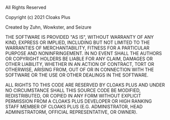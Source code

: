All Rights Reserved

Copyright (c) 2021 Cloaks Plus

Created by Zuhn, Wowkster, and Seizure

THE SOFTWARE IS PROVIDED "AS IS", WITHOUT WARRANTY OF ANY KIND, EXPRESS OR
IMPLIED, INCLUDING BUT NOT LIMITED TO THE WARRANTIES OF MERCHANTABILITY,
FITNESS FOR A PARTICULAR PURPOSE AND NONINFRINGEMENT. IN NO EVENT SHALL THE
AUTHORS OR COPYRIGHT HOLDERS BE LIABLE FOR ANY CLAIM, DAMAGES OR OTHER
LIABILITY, WHETHER IN AN ACTION OF CONTRACT, TORT OR OTHERWISE, ARISING FROM,
OUT OF OR IN CONNECTION WITH THE SOFTWARE OR THE USE OR OTHER DEALINGS IN
THE SOFTWARE.

ALL RIGHTS TO THIS CODE ARE RESERVED BY CLOAKS PLUS AND UNDER NO CIRCUMSTANCE
SHALL THIS SOURCE CODE BE MODIFIED, REDISTRIBUTED, OR COPIED IN ANY FORM
WITHOUT EXPLICIT PERMISSION FROM A CLOAKS PLUS DEVELOPER OR HIGH RANKING STAFF
MEMBER OF CLOAKS PLUS (E.G. ADMINISTRATOR, HEAD ADMINISTRATORM, OFFICIAL
REPRESENTATIVE, OR OWNER).
